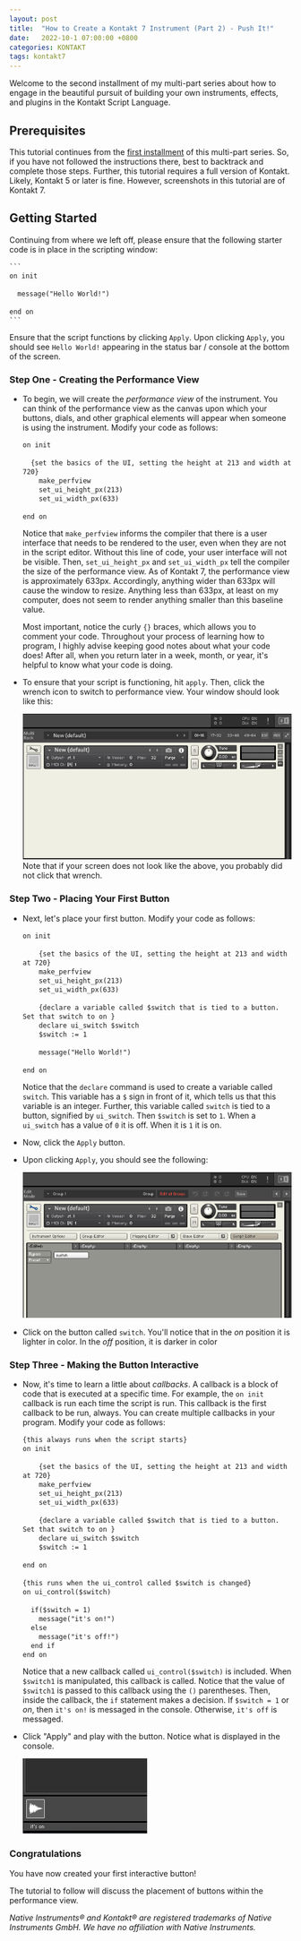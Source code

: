 ```yaml
---
layout: post
title:  "How to Create a Kontakt 7 Instrument (Part 2) - Push It!"
date:   2022-10-1 07:00:00 +0800
categories: KONTAKT
tags: kontakt7
---
```


Welcome to the second installment of my multi-part series about how to engage in the beautiful pursuit of building your own instruments, effects, and plugins in the Kontakt Script Language.

## Prerequisites

This tutorial continues from the [first installment](https://gelvinwhite.com/kontakt/2022/09/30/how-to-create-a-kontakt-7-instrument/) of this multi-part series. So, if you have not followed the instructions there, best to backtrack and complete those steps. Further, this tutorial requires a full version of Kontakt. Likely, Kontakt 5 or later is fine. However, screenshots in this tutorial are of Kontakt 7.

## Getting Started

Continuing from where we left off, please ensure that the following starter code is in place in the scripting window:

    ```
    on init

      message("Hello World!")

    end on
    ```
Ensure that the script functions by clicking `Apply`. Upon clicking `Apply`, you should see `Hello World!` appearing in the status bar / console at the bottom of the screen.

### Step One - Creating the Performance View

  * To begin, we will create the *performance view* of the instrument. You can think of the performance view as the canvas upon which your buttons, dials, and other graphical elements will appear when someone is using the instrument. Modify your code as follows:

    ```
    on init

      {set the basics of the UI, setting the height at 213 and width at 720}
    	make_perfview
    	set_ui_height_px(213)
    	set_ui_width_px(633)

    end on
    ```
    Notice that `make_perfview` informs the compiler that there is a user interface that needs to be rendered to the user, even when they are not in the script editor. Without this line of code, your user interface will not be visible. Then, `set_ui_height_px` and `set_ui_width_px` tell the compiler the size of the performance view. As of Kontakt 7, the performance view is approximately 633px. Accordingly, anything wider than 633px will cause the window to resize. Anything less than 633px, at least on my computer, does not seem to render anything smaller than this baseline value.

    Most important, notice the curly `{}` braces, which allows you to comment your code. Throughout your process of learning how to program, I highly advise keeping good notes about what your code does! After all, when you return later in a week, month, or year, it's helpful to know what your code is doing.

  * To ensure that your script is functioning, hit `apply`. Then, click the wrench icon to switch to performance view. Your window should look like this:

    ![kontakt wrench](/assets/2022-10-02-how-to-create-a-kontakt-7-instrument-part-2/001.png "kontakt wrench")
    Note that if your screen does not look like the above, you probably did not click that wrench.

### Step Two - Placing Your First Button

  * Next, let's place your first button. Modify your code as follows:

    ```
    on init

    	{set the basics of the UI, setting the height at 213 and width at 720}
    	make_perfview
    	set_ui_height_px(213)
    	set_ui_width_px(633)

    	{declare a variable called $switch that is tied to a button. Set that switch to on }
    	declare ui_switch $switch
    	$switch := 1

    	message("Hello World!")

    end on
    ```
    Notice that the `declare` command is used to create a variable called `switch`. This variable has a `$` sign in front of it, which tells us that this variable is an integer. Further, this variable called `switch` is tied to a button, signified by `ui_switch`. Then `$switch` is set to `1`. When a `ui_switch` has a value of `0` it is off. When it is `1` it is on.

  * Now, click the `Apply` button.

  * Upon clicking `Apply`, you should see the following:

    ![kontakt switch](/assets/2022-10-02-how-to-create-a-kontakt-7-instrument-part-2/002.png "kontakt switch")

  * Click on the button called `switch`. You'll notice that in the *on* position it is lighter in color. In the *off* position, it is darker in color

### Step Three - Making the Button Interactive

  * Now, it's time to learn a little about *callbacks*. A callback is a block of code that is executed at a specific time. For example, the `on init` callback is run each time the script is run. This callback is the first callback to be run, always. You can create multiple callbacks in your program. Modify your code as follows:

    ```
    {this always runs when the script starts}
    on init

    	{set the basics of the UI, setting the height at 213 and width at 720}
    	make_perfview
    	set_ui_height_px(213)
    	set_ui_width_px(633)

    	{declare a variable called $switch that is tied to a button. Set that switch to on }
    	declare ui_switch $switch
    	$switch := 1

    end on

    {this runs when the ui_control called $switch is changed}
    on ui_control($switch)

      if($switch = 1)
        message("it's on!")
      else
        message("it's off!")
      end if
    end on
    ```
    Notice that a new callback called `ui_control($switch)` is included. When `$switch1` is manipulated, this callback is called. Notice that the value of `$switch1` is passed to this callback using the `()` parentheses. Then, inside the callback, the `if` statement makes a decision. If `$switch = 1` or *on*, then `it's on!` is messaged in the console. Otherwise, `it's off` is messaged.

  * Click "Apply" and play with the button. Notice what is displayed in the console.

    ![kontakt console](/assets/2022-10-02-how-to-create-a-kontakt-7-instrument-part-2/003.png "kontakt console")

### Congratulations

You have now created your first interactive button!

The tutorial to follow will discuss the placement of buttons within the performance view.

*Native Instruments®️ and Kontakt®️ are registered trademarks of Native Instruments GmbH. We have no affiliation with Native Instruments.*
